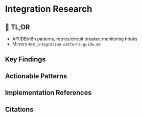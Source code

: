 <!-- CONTEXT_REFERENCE: 400_context-priority-guide.md -->

# Integration Research

<!-- ANCHOR: tldr -->
<a id="tldr"></a>

## 🔎 TL;DR

- API/DB/n8n patterns, retries/circuit breaker, monitoring hooks
- Mirrors `400_integration-patterns-guide.md`

<!-- ANCHOR: key-findings -->
<a id="key-findings"></a>

## Key Findings

<!-- ANCHOR: actionable-patterns -->
<a id="actionable-patterns"></a>

## Actionable Patterns

<!-- ANCHOR: implementation-refs -->
<a id="implementation-refs"></a>

## Implementation References

<!-- ANCHOR: citations -->
<a id="citations"></a>

## Citations

